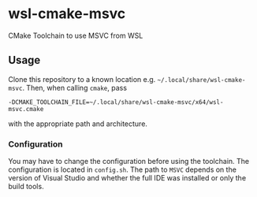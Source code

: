 # wsl-cmake-msvc
CMake Toolchain to use MSVC from WSL

## Usage
Clone this repository to a known location e.g. `~/.local/share/wsl-cmake-msvc`.
Then, when calling `cmake`, pass
```
-DCMAKE_TOOLCHAIN_FILE=~/.local/share/wsl-cmake-msvc/x64/wsl-msvc.cmake
```
with the appropriate path and architecture.

### Configuration
You may have to change the configuration before using the toolchain.
The configuration is located in `config.sh`.
The path to `MSVC` depends on the version of Visual Studio and whether the full IDE was installed or only the build tools.
